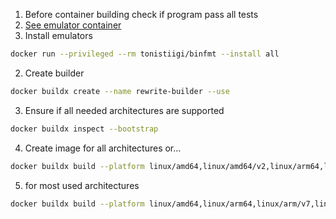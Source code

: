 1. Before container building check if program pass all tests
2. [See emulator container](https://github.com/tonistiigi/binfmt#installing-emulators)
3. Install emulators

```bash
docker run --privileged --rm tonistiigi/binfmt --install all
```

2. Create builder

```bash
docker buildx create --name rewrite-builder --use
```

3. Ensure if all needed architectures are supported

```bash
docker buildx inspect --bootstrap
```

4. Create image for all architectures or...

```bash
docker buildx build --platform linux/amd64,linux/amd64/v2,linux/arm64,linux/ppc64le,linux/s390x,linux/386,linux/arm/v7,linux/arm/v6,linux/arm/v8 -t koszalix/rewrite-helper:tests . --push
```

5. for most used architectures

```bash
docker buildx build --platform linux/amd64,linux/arm64,linux/arm/v7,linux/arm/v8 -t koszalix/rewrite-helper:latest --push .
```

